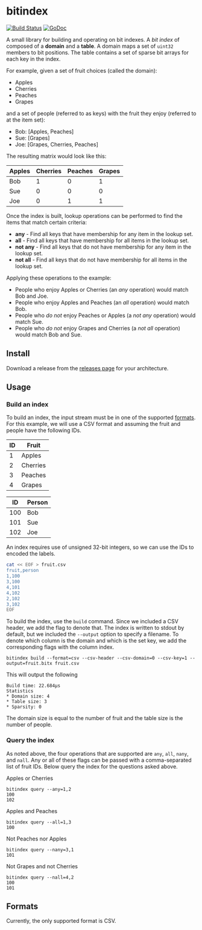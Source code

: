 # bitindex

[![Build Status](https://travis-ci.org/chop-dbhi/bitindex.svg?branch=master)](https://travis-ci.org/chop-dbhi/bitindex) [![GoDoc](https://godoc.org/github.com/chop-dbhi/bitindex?status.svg)](https://godoc.org/github.com/chop-dbhi/bitindex)

A small library for building and operating on bit indexes. A *bit index* of composed of a **domain**  and a **table**. A domain maps a set of `uint32` members to bit positions. The table contains a set of sparse bit arrays for each key in the index.

For example, given a set of fruit choices (called the domain):

- Apples
- Cherries
- Peaches
- Grapes

and a set of people (referred to as keys) with the fruit they enjoy (referred to at the item set):

- Bob: [Apples, Peaches]
- Sue: [Grapes]
- Joe: [Grapes, Cherries, Peaches]

The resulting matrix would look like this:

Apples|Cherries|Peaches|Grapes
------|--------|-------|------
Bob|1|0|1|0
Sue|0|0|0|1
Joe|0|1|1|1

Once the index is built, lookup operations can be performed to find the items that match certain criteria:

- **any** - Find all keys that have membership for any item in the lookup set.
- **all** - Find all keys that have membership for all items in the lookup set.
- **not any** - Find all keys that do not have membership for any item in the lookup set.
- **not all** - Find all keys that do not have membership for all items in the lookup set.

Applying these operations to the example:

- People who enjoy Apples or Cherries (an *any* operation) would match Bob and Joe.
- People who enjoy Apples and Peaches (an *all* operation) would match Bob.
- People who *do not* enjoy Peaches or Apples (a *not any* operation) would match Sue.
- People who *do not* enjoy Grapes and Cherries (a *not all* operation) would match Bob and Sue.

## Install

Download a release from the [releases page](https://github.com/chop-dbhi/bitindex/releases) for your architecture.

## Usage

### Build an index

To build an index, the input stream must be in one of the supported [formats](#formats). For this example, we will use a CSV format and assuming the fruit and people have the following IDs.

ID|Fruit
----|-----
1|Apples
2|Cherries
3|Peaches
4|Grapes

ID|Person
----|------
100|Bob
101|Sue
102|Joe

An index requires use of unsigned 32-bit integers, so we can use the IDs to encoded the labels.

```sh
cat << EOF > fruit.csv
fruit,person
1,100
3,100
4,101
4,102
2,102
3,102
EOF
```

To build the index, use the `build` command. Since we included a CSV header, we add the flag to denote that. The index is written to stdout by default, but we included the `--output` option to specify a filename. To denote which column is the domain and which is the set key, we add the corresponding flags with the column index.

```
bitindex build --format=csv --csv-header --csv-domain=0 --csv-key=1 --output=fruit.bitx fruit.csv
```

This will output the following 

```
Build time: 22.684µs
Statistics
* Domain size: 4
* Table size: 3
* Sparsity: 0
```

The domain size is equal to the number of fruit and the table size is the number of people.

### Query the index

As noted above, the four operations that are supported are `any`, `all`, `nany`, and `nall`. Any or all of these flags can be passed with a comma-separated list of fruit IDs. Below query the index for the questions asked above.

Apples or Cherries

```
bitindex query --any=1,2
100
102
```

Apples and Peaches

```
bitindex query --all=1,3
100
```

Not Peaches nor Apples

```
bitindex query --nany=3,1
101
```

Not Grapes and not Cherries

```
bitindex query --nall=4,2
100
101
```

## Formats

Currently, the only supported format is CSV.
